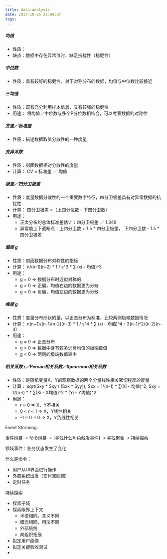 ```yaml
---
title: data-analysis
date: 2017-10-25 22:04:07
tags:
---
```



##### 均值
- 性质：
- 缺点：数据中存在异常值时，缺乏抗扰性（稳健性）

##### 中位数
- 性质：具有较好的稳健性，对于对称分布的数据，均值与中位数比较接近

##### 三均值
- 性质：既有充分利用样本信息，又有较强的稳健性
- 用途： 将均值／中位数与多个P分位数相结合，可以考察数据的对称性

##### 方差／标准差
- 性质：描述数据取值分散性的一种度量

##### 变异系数
- 性质：刻画数据相对分散性的度量
- 计算： CV = 标准差 ／ 均值

##### 极差／四分卫极差
- 性质：度量数据分散性的一个重要数字特征，四分卫极差具有对异常数据的抗扰性
- 计算： 四分卫极差 =（上四分位数 - 下四分卫数）
- 用途：
	* 正太分布的总体标准差估计：四分卫极差 ／ 1.349
	* 异常值上下截断点：上四分卫数 + 1.5 * 四分卫极差， 下四分卫数 - 1.5 * 四分卫极差

##### 偏度 g
- 性质：刻画数据分布对称性的指标
- 计算： n/(n-1)(n-2) * 1 / s^3 * ∑ (xi - 均值)^3
- 用途：
	* g = 0 => 数据分布时近似对称的
	* g > 0 => 正偏，均值右边的数据更为分散
	* g < 0 => 负偏，均值左边的数据更为分散

##### 峰度 g
- 性质：度量分布形状的量，以正态分布为标准，比较两侧极端数据情况
- 计算： n(n+1)/(n-1)(n-2)(n-3) * 1 / s^4 * ∑ (xi - 均值)^4 - 3(n-1)^2/(n-2)(n-3)
- 用途：
	* g ≈ 0 => 正态分布
	* g > 0 => 数据中含有较多远离均值的极端数值
	* g < 0 => 两侧的极端数值较少

##### 相关系数 r／Person相关系数／Spearman相关系数
- 性质：是随机变量X，Y的观察数据的两个分量线性相关密切程度的度量
- 计算： sqrt(Sxy * Sxy / (Sxx * Syy)); Sxx = 1/(n-1) * ∑(Xi - 均值)^2; Sxy = 1/(n-i) * * ∑(Xi - X均值)^2 * (Yi - Y均值)^2
- 用途：
	* r ≈ 0 => X，Y不相关
	* 0 < r < 1 => X，Y线性相关
	* -1 < 0 < 0 => X，Y负线性相关


Event Storming:


事件风暴 -> 命令风暴 -> [寻找什么角色触发事件] -> 寻找聚合 -> 持续探索

领域事件：业务状态发生了变化

什么是命令：
- 用户从UI界面进行操作
- 外部系统出发（支付宝回调）
- 定时任务

持续探索
- 探索子域
- 探索限界上下文
	- 术语相同，含义不同
	- 概念相同，用法不同
	- 外部统统
	- 向组织拓展
- 拟定用户画像
- 拟定关键验收测试
-
